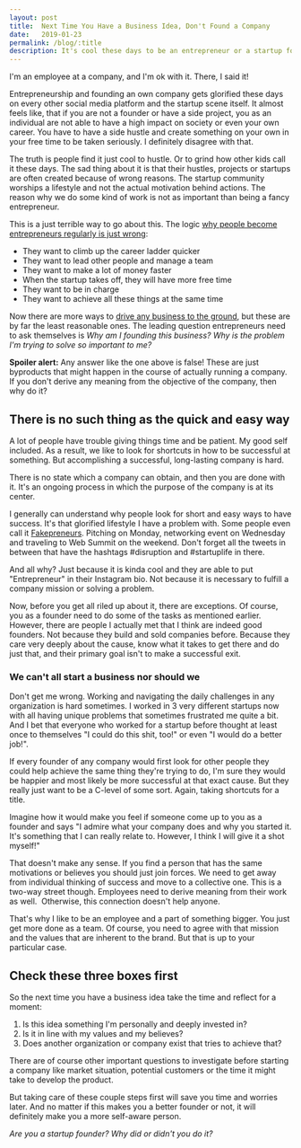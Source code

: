 ```yaml
---
layout: post
title:  Next Time You Have a Business Idea, Don't Found a Company
date:   2019-01-23
permalink: /blog/:title
description: It's cool these days to be an entrepreneur or a startup founder. But the reasons why people undertake such a challenging profession are not always the right ones.
---
```

<p>I'm an employee at a company, and I'm ok with it. There, I said it!</p>
<p>Entrepreneurship and founding an own company gets glorified these days on every other social media platform and the startup scene itself. It almost feels like, that if you are not a founder or have a side project, you as an individual are not able to
  have a high impact on society or even your own career. You have to have a side hustle and create something on your own in your free time to be taken seriously. I definitely disagree with that. </p>
<p>The truth is people find it just cool to hustle. Or to grind how other kids call it these days. The sad thing about it is that their hustles, projects or startups are often created because of wrong reasons. The startup community worships a lifestyle and
  not the actual motivation behind actions. The reason why we do some kind of work is not as important than being a fancy entrepreneur.</p>
<p>This is a just terrible way to go about this. The logic <a href="https://www.thebalancesmb.com/right-and-wrong-reasons-to-start-business-4066585" target="_blank" data-rt-link-type="external">why people become entrepreneurs regularly is just wrong</a>:</p>
<ul>
  <li>They want to climb up the career ladder quicker</li>
  <li>They want to lead other people and manage a team</li>
  <li>They want to make a lot of money faster</li>
  <li>When the startup takes off, they will have more free time</li>
  <li>They want to be in charge</li>
  <li>They want to achieve all these things at the same time</li>
</ul>
<p>Now there are more ways to <a href="https://medium.com/swlh/the-top-10-reasons-startups-fail-ab3196d70568" target="_blank" data-rt-link-type="external">drive any business to the ground</a>, but these are by far the least reasonable ones. The leading question
  entrepreneurs need to ask themselves is <em>Why am I founding this business?</em> <em>Why is the problem I'm trying to solve so important to me?</em> </p>
<p><strong>Spoiler alert:</strong> Any answer like the one above is false! These are just byproducts that might happen in the course of actually running a company. If you don't derive any meaning from the objective of the company, then why do it?</p>
<h2>There is no such thing as the quick and easy way</h2>
<p>A lot of people have trouble giving things time and be patient. My good self included. As a result, we like to look for shortcuts in how to be successful at something. But accomplishing a successful, long-lasting company is hard. </p>
<p>There is no state which a company can obtain, and then you are done with it. It's an ongoing process in which the purpose of the company is at its center.</p>
<p>I generally can understand why people look for short and easy ways to have success. It's that glorified lifestyle I have a problem with. Some people even call it <a href="https://medium.com/@garyvee/13-thoughts-on-being-an-entrepreneur-18f2157af78b" target="_blank"
  data-rt-link-type="external">Fakepreneurs</a>. Pitching on Monday, networking event on Wednesday and traveling to Web Summit on the weekend. Don't forget all the tweets in between that have the hashtags #disruption and #startuplife in there. </p>
<p>And all why? Just because it is kinda cool and they are able to put "Entrepreneur" in their Instagram bio. Not because it is necessary to fulfill a company mission or solving a problem. </p>
<p>Now, before you get all riled up about it, there are exceptions. Of course, you as a founder need to do some of the tasks as mentioned earlier. However, there are people I actually met that I think are indeed good founders. Not because they build and
  sold companies before. Because they care very deeply about the cause, know what it takes to get there and do just that, and their primary goal isn't to make a successful exit. </p>
<h3>We can't all start a business nor should we</h3>
<p>Don't get me wrong. Working and navigating the daily challenges in any organization is hard sometimes. I worked in 3 very different startups now with all having unique problems that sometimes frustrated me quite a bit. And I bet that everyone who worked
  for a startup before thought at least once to themselves "I could do this shit, too!" or even "I would do a better job!".</p>
<p>If every founder of any company would first look for other people they could help achieve the same thing they're trying to do, I'm sure they would be happier and most likely be more successful at that exact cause. But they really just want to be a C-level
  of some sort. Again, taking shortcuts for a title.</p>
<p>Imagine how it would make you feel if someone come up to you as a founder and says "I admire what your company does and why you started it. It's something that I can really relate to. However, I think I will give it a shot myself!"</p>
<p>That doesn't make any sense. If you find a person that has the same motivations or believes you should just join forces. We need to get away from individual thinking of success and move to a collective one. This is a two-way street though. Employees need
  to derive meaning from their work as well. &nbsp;Otherwise, this connection doesn't help anyone.</p>
<p>That's why I like to be an employee and a part of something bigger. You just get more done as a team. Of course, you need to agree with that mission and the values that are inherent to the brand. But that is up to your particular case.</p>
<h2>Check these three boxes first</h2>
<p>So the next time you have a business idea take the time and reflect for a moment:</p>
<ol>
  <li>Is this idea something I'm personally and deeply invested in?</li>
  <li>Is it in line with my values and my believes?</li>
  <li>Does another organization or company exist that tries to achieve that?</li>
</ol>
<p>There are of course other important questions to investigate before starting a company like market situation, potential customers or the time it might take to develop the product.</p>
<p>But taking care of these couple steps first will save you time and worries later. And no matter if this makes you a better founder or not, it will definitely make you a more self-aware person.</p>
<p><em>Are you a startup founder? Why did or didn't you do it?</em></p>
